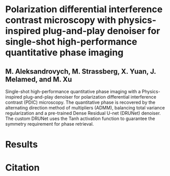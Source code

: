 # Polarization differential interference contrast microscopy with physics-inspired plug-and-play denoiser for single-shot high-performance quantitative phase imaging
## M. Aleksandrovych, M. Strassberg, X. Yuan, J. Melamed, and M. Xu

Single-shot high-performance quantitative phase imaging with a Physics-inspired plug-and-play denoiser for polarization differential interference contrast (PDIC) microscopy. The quantitative phase is recovered by the alternating direction method of multipliers (ADMM), balancing total variance regularization and a pre-trained Dense Residual U-net (DRUNet) denoiser. The custom DRUNet uses the Tanh activation function to guarantee the symmetry requirement for phase retrieval.

# Results

# Citation
